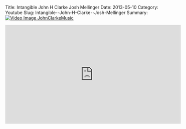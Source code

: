 Title: Intangible  John H Clarke  Josh Mellinger
Date: 2013-05-10
Category: Youtube
Slug: Intangible--John-H-Clarke--Josh-Mellinger
Summary: <a href="/Intangible--John-H-Clarke--Josh-Mellinger.html"><img src="https://i.ytimg.com/vi/kV43ZbVOrlg/hqdefault.jpg" alt="Video Image JohnClarkeMusic"></a>

<iframe width="560" height="315" src="https://www.youtube.com/embed/kV43ZbVOrlg" title="YouTube video player" frameborder="0" allow="accelerometer; autoplay; clipboard-write; encrypted-media; gyroscope; picture-in-picture" allowfullscreen></iframe>

